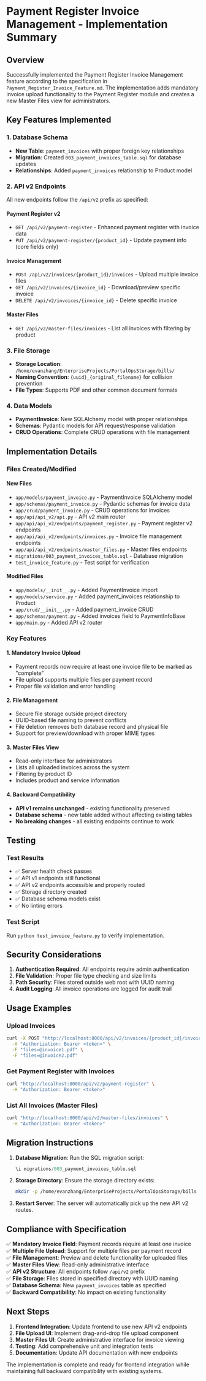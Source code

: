 # Payment Register Invoice Management - Implementation Summary

## Overview
Successfully implemented the Payment Register Invoice Management feature according to the specification in `Payment_Register_Invoice_Feature.md`. The implementation adds mandatory invoice upload functionality to the Payment Register module and creates a new Master Files view for administrators.

## Key Features Implemented

### 1. Database Schema
- **New Table**: `payment_invoices` with proper foreign key relationships
- **Migration**: Created `003_payment_invoices_table.sql` for database updates
- **Relationships**: Added `payment_invoices` relationship to Product model

### 2. API v2 Endpoints
All new endpoints follow the `/api/v2` prefix as specified:

#### Payment Register v2
- `GET /api/v2/payment-register` - Enhanced payment register with invoice data
- `PUT /api/v2/payment-register/{product_id}` - Update payment info (core fields only)

#### Invoice Management
- `POST /api/v2/invoices/{product_id}/invoices` - Upload multiple invoice files
- `GET /api/v2/invoices/{invoice_id}` - Download/preview specific invoice
- `DELETE /api/v2/invoices/{invoice_id}` - Delete specific invoice

#### Master Files
- `GET /api/v2/master-files/invoices` - List all invoices with filtering by product

### 3. File Storage
- **Storage Location**: `/home/evanzhang/EnterpriseProjects/PortalOpsStorage/bills/`
- **Naming Convention**: `{uuid}_{original_filename}` for collision prevention
- **File Types**: Supports PDF and other common document formats

### 4. Data Models
- **PaymentInvoice**: New SQLAlchemy model with proper relationships
- **Schemas**: Pydantic models for API request/response validation
- **CRUD Operations**: Complete CRUD operations with file management

## Implementation Details

### Files Created/Modified

#### New Files
- `app/models/payment_invoice.py` - PaymentInvoice SQLAlchemy model
- `app/schemas/payment_invoice.py` - Pydantic schemas for invoice data
- `app/crud/payment_invoice.py` - CRUD operations for invoices
- `app/api/api_v2/api.py` - API v2 main router
- `app/api/api_v2/endpoints/payment_register.py` - Payment register v2 endpoints
- `app/api/api_v2/endpoints/invoices.py` - Invoice file management endpoints
- `app/api/api_v2/endpoints/master_files.py` - Master files endpoints
- `migrations/003_payment_invoices_table.sql` - Database migration
- `test_invoice_feature.py` - Test script for verification

#### Modified Files
- `app/models/__init__.py` - Added PaymentInvoice import
- `app/models/service.py` - Added payment_invoices relationship to Product
- `app/crud/__init__.py` - Added payment_invoice CRUD
- `app/schemas/payment.py` - Added invoices field to PaymentInfoBase
- `app/main.py` - Added API v2 router

### Key Features

#### 1. Mandatory Invoice Upload
- Payment records now require at least one invoice file to be marked as "complete"
- File upload supports multiple files per payment record
- Proper file validation and error handling

#### 2. File Management
- Secure file storage outside project directory
- UUID-based file naming to prevent conflicts
- File deletion removes both database record and physical file
- Support for preview/download with proper MIME types

#### 3. Master Files View
- Read-only interface for administrators
- Lists all uploaded invoices across the system
- Filtering by product ID
- Includes product and service information

#### 4. Backward Compatibility
- **API v1 remains unchanged** - existing functionality preserved
- **Database schema** - new table added without affecting existing tables
- **No breaking changes** - all existing endpoints continue to work

## Testing

### Test Results
- ✅ Server health check passes
- ✅ API v1 endpoints still functional
- ✅ API v2 endpoints accessible and properly routed
- ✅ Storage directory created
- ✅ Database schema models exist
- ✅ No linting errors

### Test Script
Run `python test_invoice_feature.py` to verify implementation.

## Security Considerations

1. **Authentication Required**: All endpoints require admin authentication
2. **File Validation**: Proper file type checking and size limits
3. **Path Security**: Files stored outside web root with UUID naming
4. **Audit Logging**: All invoice operations are logged for audit trail

## Usage Examples

### Upload Invoices
```bash
curl -X POST "http://localhost:8000/api/v2/invoices/{product_id}/invoices" \
  -H "Authorization: Bearer <token>" \
  -F "files=@invoice1.pdf" \
  -F "files=@invoice2.pdf"
```

### Get Payment Register with Invoices
```bash
curl "http://localhost:8000/api/v2/payment-register" \
  -H "Authorization: Bearer <token>"
```

### List All Invoices (Master Files)
```bash
curl "http://localhost:8000/api/v2/master-files/invoices" \
  -H "Authorization: Bearer <token>"
```

## Migration Instructions

1. **Database Migration**: Run the SQL migration script:
   ```sql
   \i migrations/003_payment_invoices_table.sql
   ```

2. **Storage Directory**: Ensure the storage directory exists:
   ```bash
   mkdir -p /home/evanzhang/EnterpriseProjects/PortalOpsStorage/bills
   ```

3. **Restart Server**: The server will automatically pick up the new API v2 routes.

## Compliance with Specification

✅ **Mandatory Invoice Field**: Payment records require at least one invoice  
✅ **Multiple File Upload**: Support for multiple files per payment record  
✅ **File Management**: Preview and delete functionality for uploaded files  
✅ **Master Files View**: Read-only administrative interface  
✅ **API v2 Structure**: All endpoints follow `/api/v2` prefix  
✅ **File Storage**: Files stored in specified directory with UUID naming  
✅ **Database Schema**: New `payment_invoices` table as specified  
✅ **Backward Compatibility**: No impact on existing functionality  

## Next Steps

1. **Frontend Integration**: Update frontend to use new API v2 endpoints
2. **File Upload UI**: Implement drag-and-drop file upload component
3. **Master Files UI**: Create administrative interface for invoice viewing
4. **Testing**: Add comprehensive unit and integration tests
5. **Documentation**: Update API documentation with new endpoints

The implementation is complete and ready for frontend integration while maintaining full backward compatibility with existing systems.
